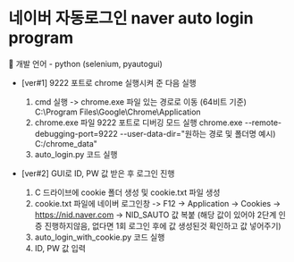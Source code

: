 # 네이버 자동로그인 naver auto login program

📌 개발 언어 - python (selenium, pyautogui)
- [ver#1] 9222 포트로 chrome 실행시켜 준 다음 실행
  1. cmd 실행 -> chrome.exe 파일 있는 경로로 이동 (64비트 기준)
     C:\Program Files\Google\Chrome\Application
  2. chrome.exe 파일 9222 포트로 디버깅 모드 실행
     chrome.exe --remote-debugging-port=9222 --user-data-dir="원하는 경로 및 폴더명 예시) C:/chrome_data"
  3. auto_login.py 코드 실행
  
- [ver#2] GUI로 ID, PW 값 받은 후 로그인 진행
  1. C 드라이브에 cookie 폴더 생성 및 cookie.txt 파일 생성
  2. cookie.txt 파일에 네이버 로그인창 -> F12 -> Application -> Cookies -> https://nid.naver.com -> NID_SAUTO 값 복붙 (해당 값이 있어야 2단계 인증 진행하지않음, 없다면 1회 로그인 후에 값 생성된것 확인하고 값 넣어주기)
  3. auto_login_with_cookie.py 코드 실행
  4. ID, PW 값 입력
